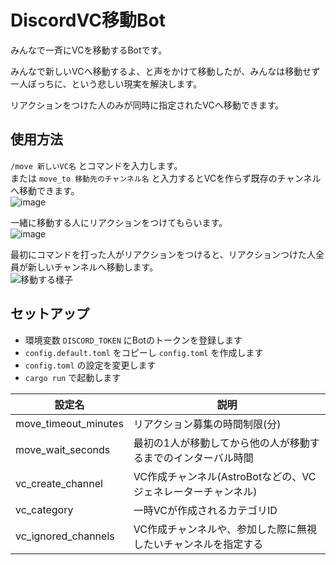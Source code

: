 # DiscordVC移動Bot

みんなで一斉にVCを移動するBotです。

みんなで新しいVCへ移動するよ、と声をかけて移動したが、みんなは移動せず一人ぼっちに、という悲しい現実を解決します。

リアクションをつけた人のみが同時に指定されたVCへ移動できます。


## 使用方法

`/move 新しいVC名` とコマンドを入力します。  
または `move_to 移動先のチャンネル名` と入力するとVCを作らず既存のチャンネルへ移動できます。  
![image](https://user-images.githubusercontent.com/16362824/197182568-94122894-88c9-480a-b3b8-3616ded7d156.png)

一緒に移動する人にリアクションをつけてもらいます。  
![image](https://user-images.githubusercontent.com/16362824/197182941-3694bdc6-83f7-424e-a132-6cca38e383f7.png)

最初にコマンドを打った人がリアクションをつけると、リアクションつけた人全員が新しいチャンネルへ移動します。  
![移動する様子](https://user-images.githubusercontent.com/16362824/197183316-aaf7bc8c-d7f4-442f-b36b-75f306b80b4d.gif)

## セットアップ

- 環境変数 `DISCORD_TOKEN` にBotのトークンを登録します
- `config.default.toml` をコピーし `config.toml` を作成します
- `config.toml` の設定を変更します
- `cargo run` で起動します

|設定名|説明|
|----|----|
|move_timeout_minutes|リアクション募集の時間制限(分)|
|move_wait_seconds|最初の1人が移動してから他の人が移動するまでのインターバル時間|
|vc_create_channel|VC作成チャンネル(AstroBotなどの、VCジェネレーターチャンネル)|
|vc_category|一時VCが作成されるカテゴリID|
|vc_ignored_channels|VC作成チャンネルや、参加した際に無視したいチャンネルを指定する|
